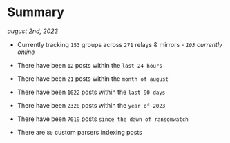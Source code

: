 
# Summary
_august 2nd, 2023_

- Currently tracking `153` groups across `271` relays & mirrors - _`103` currently online_

- There have been `12` posts within the `last 24 hours`

- There have been `21` posts within the `month of august`

- There have been `1022` posts within the `last 90 days`

- There have been `2328` posts within the `year of 2023`

- There have been `7019` posts `since the dawn of ransomwatch`

- There are `80` custom parsers indexing posts
